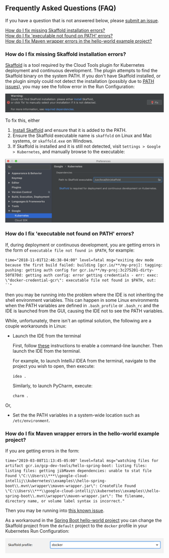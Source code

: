 ## Frequently Asked Questions (FAQ)

If you have a question that is not answered below, please [submit an issue](https://github.com/GoogleCloudPlatform/google-cloud-intellij/issues).

[How do I fix missing Skaffold installation errors?](#how-do-i-fix-missing-skaffold-installation-errors)\
[How do I fix 'executable not found on PATH' errors?](#how-do-i-fix-executable-not-found-on-path-errors)\
[How do I fix Maven wrapper errors in the hello-world example project?](#how-do-i-fix-maven-wrapper-errors-in-the-hello-world-example-project)


### How do I fix missing Skaffold installation errors? 

[Skaffold](https://skaffold.dev/) is a tool required by the Cloud Tools plugin for Kubernetes 
deployment and continuous development. The plugin attempts to find the Skaffold binary on the system 
PATH. If you don't have Skaffold installed, or the plugin simply could not detect the installation 
(possibly due to [PATH issues](#how-do-i-fix-executable-not-found-on-path-errors)), you may see the 
follow error in the Run Configuration:

<img src="images/missing-skaffold-warning.png" alt="missing-skaffold-warning" width="700"/>

To fix this, either
1) [Install Skaffold](https://skaffold.dev/docs/getting-started/#installing-skaffold) and ensure that it is added to the PATH.
2) Ensure the Skaffold executable name is `skaffold` on Linux and Mac systems, or `skaffold.exe` on Windows.
3) If Skaffold is installed and it is still not detected, visit `Settings > Google > Kubernetes`, 
and manually browse to the executable:

<img src="images/skaffold-manual-select.png" alt="skaffold-manual-select" width="700"/>

### How do I fix 'executable not found on PATH' errors?

If, during deployment or continuous development, you are getting errors in the form of 
`executable file not found in $PATH`, for example:
```
time="2018-11-01T12:46:38-04:00" level=fatal msg="exiting dev mode because the first build failed: building [gcr.io/**/my-proj]: tagging: pushing: getting auth config for gcr.io/**/my-proj:3c275201-dirty-50f870d: getting auth config: error getting credentials - err: exec: \"docker-credential-gcr\": executable file not found in $PATH, out: ``"
```

then you may be running into the problem where the IDE is not inheriting the shell environment variables. 
This can happen in some Linux environments when the PATH variables are defined in `.bash_profile` or `.bash_rc`
and the IDE is launched from the GUI, causing the IDE not to see the PATH variables.

While, unfortunately, there isn't an optimal solution, the following are a couple workarounds in Linux: 

- Launch the IDE from the terminal

   First, follow [these](https://www.jetbrains.com/help/idea/working-with-the-ide-features-from-command-line.html)
   instructions to enable a command-line launcher. Then launch the IDE from the terminal.

   For example, to launch IntelliJ IDEA from the terminal, navigate to the project you 
   wish to open, then execute:

   `idea .`

   Similarly, to launch PyCharm, execute:

   `charm .`

Or,
- Set the the PATH variables in a system-wide location such as `/etc/environment`.

### How do I fix Maven wrapper errors in the hello-world example project?

If you are getting errors in the form:

```
time="2019-03-08T11:13:45-05:00" level=fatal msg="watching files for artifact gcr.io/gcp-dev-tools/hello-spring-boot: listing files: 
listing files: getting jibMaven dependencies: unable to stat file Found \"C:\\Users\\***\\google-cloud-intellij\\kubernetes\\examples\\hello-spring-boot\\.mvn\\wrapper\\maven-wrapper.jar\": CreateFile Found \"C:\\Users\\***\\google-cloud-intellij\\kubernetes\\examples\\hello-spring-boot\\.mvn\\wrapper\\maven-wrapper.jar\": The filename, directory name, or volume label syntax is incorrect."
```

Then you may be running into [this known issue](https://github.com/GoogleCloudPlatform/google-cloud-intellij/issues/2427).

As a workaround in the [Spring Boot hello-world project](https://github.com/GoogleCloudPlatform/google-cloud-intellij/tree/master/kubernetes/examples/hello-spring-boot) 
you can change the Skaffold project from the `default` project to the `docker` profile in your Kubernetes Run Configuration:

<img src="images/docker-skaffold-profile.png" alt="docker skaffold profile" width="700"/>
